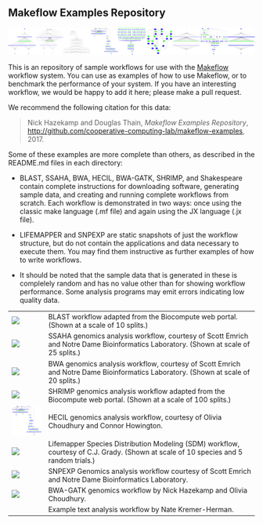 Makeflow Examples Repository
----------------------------

<img src=banner.png>

This is an repository of sample workflows for use with the <a href=http://ccl.cse.nd.edu/software/makeflow>Makeflow</a> workflow system.
You can use as examples of how to use Makeflow, or to benchmark the performance of your system.
If you have an interesting workflow, we would be happy to add it here; please make a pull request.

We recommend the following citation for this data:

> Nick Hazekamp and Douglas Thain, *Makeflow Examples Repository*,
> http://github.com/cooperative-computing-lab/makeflow-examples, 2017.

Some of these examples are more complete than others, as described in the README.md
files in each directory:

- BLAST, SSAHA, BWA, HECIL, BWA-GATK, SHRIMP, and Shakespeare contain complete instructions for downloading software,
generating sample data, and creating and running complete workflows from scratch.
Each workflow is demonstrated in two ways: once using the classic make language (.mf file)
and again using the JX language (.jx file).

- LIFEMAPPER and SNPEXP are static snapshots of just the workflow structure,
but do not contain the applications and data necessary to execute them.
You may find them instructive as further examples of how to write workflows.

- It should be noted that the sample data that is generated in these is complelely
random and has no value other than for showing workflow performance.
Some analysis programs may emit errors indicating low quality data.

<table cellpadding=20>
<tr><td><a href=blast><img width=128 src=blast/blast.png></a><td>BLAST workflow adapted from the Biocompute web portal.  (Shown at a scale of 10 splits.)
<tr><td><a href=ssaha><img width=128 src=ssaha/ssaha.png></a><td>SSAHA genomics analysis workflow, courtesy of Scott Emrich and Notre Dame Bioinformatics Laboratory.  (Shown at scale of 25 splits.)
<tr><td><a href=bwa><img width=128 src=bwa/bwa.png></a><td>BWA genomics analysis workflow, courtesy of Scott Emrich and Notre Dame Bioinformatics Laboratory.  (Shown at scale of 20 splits.)
<tr><td><a href=shrimp><img width=128 src=shrimp/shrimp.png></a><td>SHRIMP genomics analysis workflow adapted from the Biocompute web portal.  (Shown at a scale of 100 splits.)
<tr><td><a href=hecil><img width=128 src=hecil/hecil.png></a><td>HECIL genomics analysis workflow, courtesy of Olivia Choudhury and Connor Howington.
<tr><td><a href=lifemapper><img width=128 src=lifemapper/lifemapper.png></a><td>Lifemapper Species Distribution Modeling (SDM) workflow, courtesy of C.J. Grady.  (Shown at scale of 10 species and 5 random trials.)
<tr><td><a href=snpexp><img width=128 src=snpexp/snpexp.png></a><td>SNPEXP Genomics analysis workflow courtesy of Scott Emrich and Notre Dame Bioinformatics Laboratory.
<tr><td><a href=bwa-gatk><img width=128 src=bwa-gatk/bwa-gatk.png></a><td>BWA-GATK genomics workflow by Nick Hazekamp and Olivia Choudhury.
<tr><td><a href=shakespeare.<img width=128 src=shakespeare/shakespeare.png></a><td>Example text analysis workflow by Nate Kremer-Herman.
</table>
